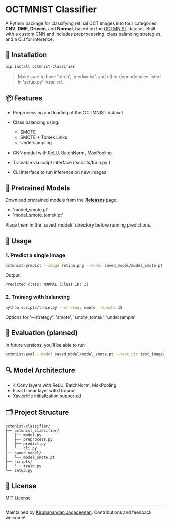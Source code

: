 # OCTMNIST Classifier

A Python package for classifying retinal OCT images into four categories: **CNV**, **DME**, **Drusen**, and **Normal**, based on the [OCTMNIST](https://medmnist.com/) dataset. Built with a custom CNN and includes preprocessing, class balancing strategies, and a CLI for inference.

## 🔧 Installation

```bash
pip install octmnist-classifier
```

> Make sure to have 'torch', 'medmnist', and other dependencies listed in 'setup.py' installed.

## 📦 Features

- Preprocessing and loading of the OCTMNIST dataset
- Class balancing using:

  - SMOTE
  - SMOTE + Tomek Links
  - Undersampling

- CNN model with ReLU, BatchNorm, MaxPooling
- Trainable via script interface ('scripts/train.py')
- CLI interface to run inference on new images

## 🧠 Pretrained Models

Download pretrained models from the **[Releases](https://github.com/yourusername/octmnist-classifier/releases)** page:

- 'model_smote.pt'
- 'model_smote_tomek.pt'

Place them in the 'saved_model/' directory before running predictions.

## 🚀 Usage

### 1. Predict a single image

```bash
octmnist-predict --image retina.png --model saved_model/model_smote.pt
```

Output:

```
Predicted class: NORMAL (Class ID: 3)
```

### 2. Training with balancing

```bash
python scripts/train.py --strategy smote --epochs 15
```

Options for '--strategy': 'smote', 'smote_tomek', 'undersample'

## 🧪 Evaluation (planned)

In future versions, you'll be able to run:

```bash
octmnist-eval --model saved_model/model_smote.pt --test_dir test_images/
```

## 🔍 Model Architecture

- 4 Conv layers with ReLU, BatchNorm, MaxPooling
- Final Linear layer with Dropout
- Xavier/He initialization supported

## 🗂️ Project Structure

```
octmnist-classifier/
├── octmnist_classifier/
│   ├── model.py
│   ├── preprocess.py
│   ├── predict.py
│   └── cli.py
├── saved_model/
│   └── model_smote.pt
├── scripts/
│   └── train.py
└── setup.py
```

## 📄 License

MIT License

---

Maintained by [Kirupanandan Jagadeesan](https://www.linkedin.com/in/kirupanandan-jagadeesan/). Contributions and feedback welcome!
